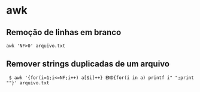 # awk

## Remoção de linhas em branco

```text
awk 'NF>0' arquivo.txt
```

## **Remover strings duplicadas de um arquivo**

```text
 $ awk '{for(i=1;i<=NF;i++) a[$i]++} END{for(i in a) printf i" ";print ""}' arquivo.txt
```


